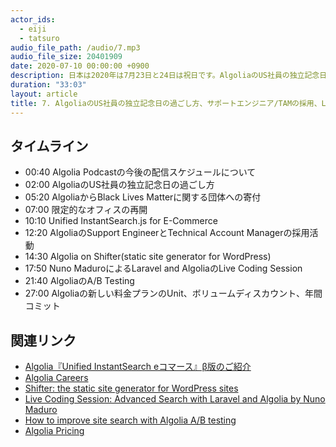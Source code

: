 ```yaml
---
actor_ids:
  - eiji
  - tatsuro
audio_file_path: /audio/7.mp3
audio_file_size: 20401909
date: 2020-07-10 00:00:00 +0900
description: 日本は2020年は7月23日と24日は祝日です。AlgoliaのUS社員の独立記念日、Black Lives Matterに関するドネーション、オフィスの限定再開、Unified InstantSearch.js、Support EngineerおよびTechnical Account Managerの採用、Algolia on Shifter、LaravelとAlgoliaなLive Coding Session by Nuno、A/B Testingに関するブログ by Loise、新しくなった料金プランにおけるUnitについて話しました。
duration: "33:03"
layout: article
title: 7. AlgoliaのUS社員の独立記念日の過ごし方、サポートエンジニア/TAMの採用、Laravel and AlgoliaのLive Coding Session、A/B Testing、新料金プランにおけるUnit
---
```


## タイムライン

- 00:40 Algolia Podcastの今後の配信スケジュールについて
- 02:00 AlgoliaのUS社員の独立記念日の過ごし方
- 05:20 AlgoliaからBlack Lives Matterに関する団体への寄付
- 07:00 限定的なオフィスの再開
- 10:10 Unified InstantSearch.js for E-Commerce
- 12:20 AlgoliaのSupport EngineerとTechnical Account Managerの採用活動
- 14:30 Algolia on Shifter(static site generator for WordPress)
- 17:50 Nuno MaduroによるLaravel and AlgoliaのLive Coding Session
- 21:40 AlgoliaのA/B Testing
- 27:00 Algoliaの新しい料金プランのUnit、ボリュームディスカウント、年間コミット

## 関連リンク

- [Algolia『Unified InstantSearch eコマース』β版のご紹介](https://shinodogg.com/2020/05/15/unified-instantsearch/)
- [Algolia Careers](https://www.algolia.com/careers/)
- [Shifter: the static site generator for WordPress sites](https://www.getshifter.io/)
- [Live Coding Session: Advanced Search with Laravel and Algolia by Nuno Maduro](https://www.youtube.com/watch?v=m4ejQ2xKrEA)
- [How to improve site search with Algolia A/B testing](https://blog.algolia.com/how-to-improve-site-search-with-ab-testing/)
- [Algolia Pricing](https://www.algolia.com/pricing/)
